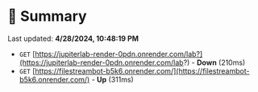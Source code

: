 # 📖 Summary
Last updated: **4/28/2024, 10:48:19 PM**

- `GET` [https://jupiterlab-render-0pdn.onrender.com/lab?](https://jupiterlab-render-0pdn.onrender.com/lab?) - **Down** (210ms)
- `GET` [https://filestreambot-b5k6.onrender.com/](https://filestreambot-b5k6.onrender.com/) - **Up** (311ms)
